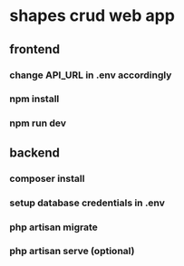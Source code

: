 # shapes crud web app

## frontend
### change API_URL in .env accordingly
### npm install
### npm run dev

## backend
### composer install
### setup database credentials in .env
### php artisan migrate
### php artisan serve (optional)